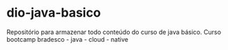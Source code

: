 # dio-java-basico
Repositório para armazenar todo conteúdo do curso de java básico.
Curso bootcamp bradesco - java - cloud - native
